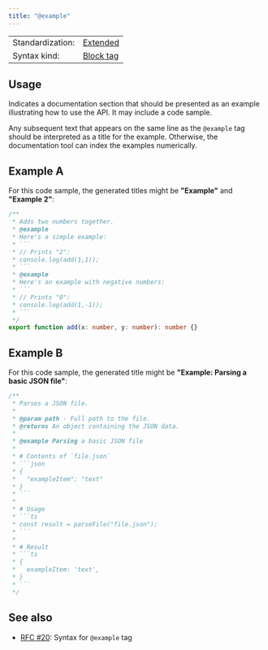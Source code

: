 ```yaml
---
title: "@example"
---
```


<!-- prettier-ignore-start -->
|    |    |
| -- | -- |
| Standardization: | [Extended](https://tsdoc.org/pages/spec/standardization_groups/) |
| Syntax kind: | [Block tag](https://tsdoc.org/pages/spec/tag_kinds/) |
<!-- prettier-ignore-end -->

## Usage

Indicates a documentation section that should be presented as an example illustrating how to use the API.
It may include a code sample.

Any subsequent text that appears on the same line as the `@example` tag should be interpreted
as a title for the example. Otherwise, the documentation tool can index the examples numerically.

## Example A

For this code sample, the generated titles might be **"Example"** and **"Example 2"**:

````ts
/**
 * Adds two numbers together.
 * @example
 * Here's a simple example:
 * ```
 * // Prints "2":
 * console.log(add(1,1));
 * ```
 * @example
 * Here's an example with negative numbers:
 * ```
 * // Prints "0":
 * console.log(add(1,-1));
 * ```
 */
export function add(x: number, y: number): number {}
````

## Example B

For this code sample, the generated title might be **"Example: Parsing a basic JSON file"**:

````ts
/**
 * Parses a JSON file.
 *
 * @param path - Full path to the file.
 * @returns An object containing the JSON data.
 *
 * @example Parsing a basic JSON file
 *
 * # Contents of `file.json`
 * ```json
 * {
 *   "exampleItem": "text"
 * }
 * ```
 *
 * # Usage
 * ```ts
 * const result = parseFile("file.json");
 * ```
 *
 * # Result
 * ```ts
 * {
 *   exampleItem: 'text',
 * }
 * ```
 */
````

## See also

- [RFC #20](https://github.com/microsoft/tsdoc/issues/20): Syntax for `@example` tag
